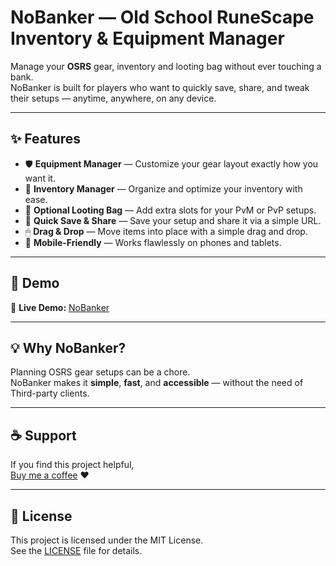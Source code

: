 # NoBanker — Old School RuneScape Inventory & Equipment Manager

Manage your **OSRS** gear, inventory and looting bag without ever touching a bank.  
NoBanker is built for players who want to quickly save, share, and tweak their setups — anytime, anywhere, on any device.

---

## ✨ Features
- 🛡 **Equipment Manager** — Customize your gear layout exactly how you want it.
- 🎒 **Inventory Manager** — Organize and optimize your inventory with ease.
- 👜 **Optional Looting Bag** — Add extra slots for your PvM or PvP setups.
- 🔗 **Quick Save & Share** — Save your setup and share it via a simple URL.
- 🖱 **Drag & Drop** — Move items into place with a simple drag and drop.
- 📱 **Mobile-Friendly** — Works flawlessly on phones and tablets.

---

## 🚀 Demo
🔗 **Live Demo:** [NoBanker](https://nobanker.online/)

---

## 💡 Why NoBanker?
Planning OSRS gear setups can be a chore.  
NoBanker makes it **simple**, **fast**, and **accessible** — without the need of Third-party clients.

---

## ☕ Support
If you find this project helpful,  
[Buy me a coffee](https://buymeacoffee.com/mythuim) ❤️

---

## 📜 License
This project is licensed under the MIT License.  
See the [LICENSE](LICENSE) file for details.
